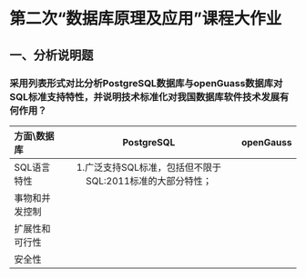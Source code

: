 # 第二次“数据库原理及应用”课程大作业
## 一、分析说明题
### 采用列表形式对比分析PostgreSQL数据库与openGuass数据库对SQL标准支持特性，并说明技术标准化对我国数据库软件技术发展有何作用？
|方面\数据库|PostgreSQL|openGauss|
|:--|:--:|--:|
|SQL语言特性|1.广泛支持SQL标准，包括但不限于SQL:2011标准的大部分特性；
|事物和并发控制|
|扩展性和可行性|
|安全性|



<!--stackedit_data:
eyJoaXN0b3J5IjpbLTE0Mzc4MzY5NTMsLTkyMDQwNjc1OV19
-->